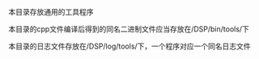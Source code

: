 本目录存放通用的工具程序

本目录的cpp文件编译后得到的同名二进制文件应当存放在/DSP/bin/tools/下

本目录的日志文件存放在/DSP/log/tools/下，一个程序对应一个同名日志文件
